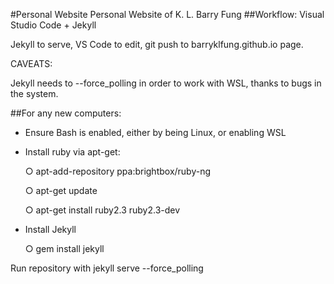 #Personal Website
Personal Website of K. L. Barry Fung
##Workflow:
Visual Studio Code + Jekyll

Jekyll to serve, VS Code to edit, git push to barryklfung.github.io page.

CAVEATS:

Jekyll needs to --force_polling in order to work with WSL, thanks to bugs in the system.

##For any new computers:
- Ensure Bash is enabled, either by being Linux, or enabling WSL

- Install ruby via apt-get:

    ○ apt-add-repository ppa:brightbox/ruby-ng
    
    ○ apt-get update
    
    ○ apt-get install ruby2.3 ruby2.3-dev
    
- Install Jekyll

    ○ gem install jekyll
    
Run repository with jekyll serve --force_polling
